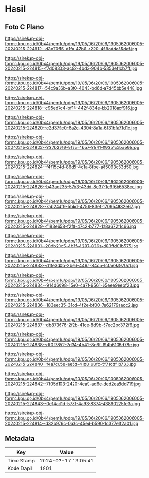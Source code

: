 # Hasil

## Foto C Plano

https://sirekap-obj-formc.kpu.go.id/0b44/pemilu/pdpr/19/05/06/20/06/1905062006005-20240215-224812--d3c79f15-d1fa-47b6-a229-468adda55ddf.jpg

https://sirekap-obj-formc.kpu.go.id/0b44/pemilu/pdpr/19/05/06/20/06/1905062006005-20240215-224815--f7d08303-ac92-4bd3-904b-5353ef1cb7ff.jpg

https://sirekap-obj-formc.kpu.go.id/0b44/pemilu/pdpr/19/05/06/20/06/1905062006005-20240215-224817--54c9a36b-a3f0-4043-bd6d-a7d45bb5e448.jpg

https://sirekap-obj-formc.kpu.go.id/0b44/pemilu/pdpr/19/05/06/20/06/1905062006005-20240215-224818--c95ed7c4-bf14-442f-834e-bb2018acf916.jpg

https://sirekap-obj-formc.kpu.go.id/0b44/pemilu/pdpr/19/05/06/20/06/1905062006005-20240215-224820--c2d379c0-8a2c-4304-8a1a-6f31bfa71d1c.jpg

https://sirekap-obj-formc.kpu.go.id/0b44/pemilu/pdpr/19/05/06/20/06/1905062006005-20240215-224822--837b2916-5f3c-4ba7-8541-893a1c2bae95.jpg

https://sirekap-obj-formc.kpu.go.id/0b44/pemilu/pdpr/19/05/06/20/06/1905062006005-20240215-224824--f4f15c4d-86d5-4c1a-8fbe-a85093c33d50.jpg

https://sirekap-obj-formc.kpu.go.id/0b44/pemilu/pdpr/19/05/06/20/06/1905062006005-20240215-224826--b43ad235-57b3-43dd-8c37-1e9f6b6538ce.jpg

https://sirekap-obj-formc.kpu.go.id/0b44/pemilu/pdpr/19/05/06/20/06/1905062006005-20240215-224828--7ab244f9-5bbd-4756-83ef-170954932e67.jpg

https://sirekap-obj-formc.kpu.go.id/0b44/pemilu/pdpr/19/05/06/20/06/1905062006005-20240215-224829--f183e658-f2f8-47c2-b777-128a672f1c66.jpg

https://sirekap-obj-formc.kpu.go.id/0b44/pemilu/pdpr/19/05/06/20/06/1905062006005-20240215-224831--20db23c5-4b7f-4287-836a-d83ffd01b575.jpg

https://sirekap-obj-formc.kpu.go.id/0b44/pemilu/pdpr/19/05/06/20/06/1905062006005-20240215-224833--d1fe3d0b-2be6-449a-84c5-1cfae9a970c1.jpg

https://sirekap-obj-formc.kpu.go.id/0b44/pemilu/pdpr/19/05/06/20/06/1905062006005-20240215-224834--914d6098-15e0-4a7f-9561-65eee96ebf23.jpg

https://sirekap-obj-formc.kpu.go.id/0b44/pemilu/pdpr/19/05/06/20/06/1905062006005-20240215-224836--183eec35-31cd-4f2e-bf00-7e62179aacc2.jpg

https://sirekap-obj-formc.kpu.go.id/0b44/pemilu/pdpr/19/05/06/20/06/1905062006005-20240215-224837--db873676-2f2b-41ce-8d9b-57ec2bc372f6.jpg

https://sirekap-obj-formc.kpu.go.id/0b44/pemilu/pdpr/19/05/06/20/06/1905062006005-20240215-224838--df0f7852-7d34-4b42-8c6f-f94b6106d78e.jpg

https://sirekap-obj-formc.kpu.go.id/0b44/pemilu/pdpr/19/05/06/20/06/1905062006005-20240215-224840--f4a7c058-ae5d-41b0-90fc-5f71cdf1d733.jpg

https://sirekap-obj-formc.kpu.go.id/0b44/pemilu/pdpr/19/05/06/20/06/1905062006005-20240215-224842--7f05d103-2420-4ea9-ad6e-ded2ea8dd719.jpg

https://sirekap-obj-formc.kpu.go.id/0b44/pemilu/pdpr/19/05/06/20/06/1905062006005-20240215-224843--0e14ad1d-5781-4a93-8374-43890225fe3a.jpg

https://sirekap-obj-formc.kpu.go.id/0b44/pemilu/pdpr/19/05/06/20/06/1905062006005-20240215-224814--d32b976c-0a3c-45ed-b590-1c377e1f2a01.jpg


## Metadata

| Key        | Value               |
| ---------- | ------------------- |
| Time Stamp | 2024-02-17 13:05:41 |
| Kode Dapil | 1901                |



